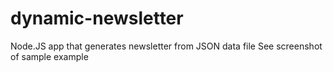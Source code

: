 dynamic-newsletter
==================

Node.JS app that generates newsletter from JSON data file
See screenshot of sample example
